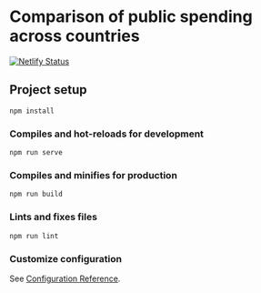 # Comparison of public spending across countries

[![Netlify Status](https://api.netlify.com/api/v1/badges/e692544b-d598-4ed2-8434-f49ce45e73af/deploy-status)](https://app.netlify.com/sites/hopeful-lovelace-c4d0fd/deploys)

## Project setup
```
npm install
```

### Compiles and hot-reloads for development
```
npm run serve
```

### Compiles and minifies for production
```
npm run build
```

### Lints and fixes files
```
npm run lint
```

### Customize configuration
See [Configuration Reference](https://cli.vuejs.org/config/).
